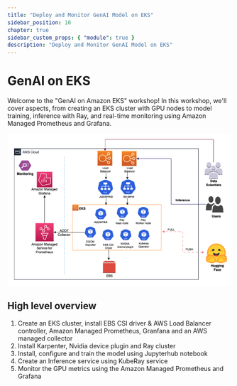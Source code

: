 ```yaml
---
title: "Deploy and Monitor GenAI Model on EKS"
sidebar_position: 10
chapter: true
sidebar_custom_props: { "module": true }
description: "Deploy and Monitor GenAI Model on EKS"
---
```



# GenAI on EKS 

Welcome to the "GenAI on Amazon EKS" workshop! In this workshop, we'll cover aspects, from creating an EKS cluster with GPU nodes to model training, inference with Ray, and real-time monitoring using Amazon Managed Prometheus and Grafana.

![Build Model](./assets/GenAI-on-EKS.png)


## High level overview 

 1. Create an EKS cluster, install EBS CSI driver & AWS Load Balancer controller, Amazon Managed Prometheus, Granfana and an AWS managed collector
 2. Install Karpenter, Nvidia device plugin and Ray cluster 
 2. Install, configure and train the model using Jupyterhub notebook 
 4. Create an Inference service using KubeRay service
 5. Monitor the GPU metrics using the Amazon Managed Prometheus and Grafana 
